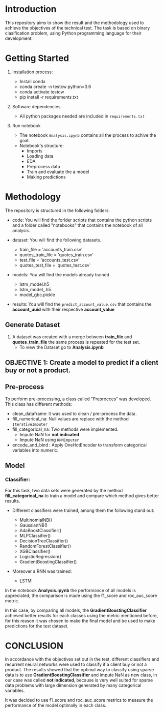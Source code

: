 # Introduction
This repository aims to show the result and the methodology used to achieve the objectives of the technical test. The task is based on binary clasification problem, using Python programming language for their development.

# Getting Started

1. Installation process:
    * Install conda
    * conda create -n testcw python=3.6
    * conda activate testcw
    * pip install -r requirements.txt
    
1. Software dependencies
    * All python packages needed are included in `requirements.txt`

1. Run notebook
    * The notebook `Analysis.ipynb` contains all the process to achive the goal.
    * Notebook's structure:
        * Imports
        * Loading data
        * EDA
        * Preprocess data
        * Train and evaluate the a model
        * Making predictions

# Methodology
The repository is structured in the following folders:
* code: You will find the forlder scripts that contains the python scripts and a folder called "notebooks" that contains the notebook of all analysis. 

* dataset: You will find the following datasets.
    * train_file = 'accounts_train.csv'
    * quotes_train_file = 'quotes_train.csv'
    * test_file = 'accounts_test.csv'
    * quotes_test_file = 'quotes_test.csv'

* models: You will find the models already trained.
    * lstm_model.h5
    * lstm_model_.h5
    * model_gbc.pickle

* results: You will find the `predict_account_value.csv` that contains the **account_uuid** with their respective **account_value**

## Generate Dataset

1. A dataset was created with a merge between **train_file** and  **quotes_train_file**  the same process is repeated for the test set.
    * To view the Dataset go to **Analysis.ipynb** 

## OBJECTIVE 1: Create a model to predict if a client buy or not a product.

## Pre-process

To perform pre-processing, a class called "Preprocces" was developed. This class has different methods:

* clean_dataframe: It was used to clean / pre-process the data.
* fill_numerical_na: Null values are replace with the method `IterativeImputer`
* fill_categorical_na: Two methods were implemented.
    * Impute NaN for **not indicated**
    * Impute NaN using `KNNImputer`
* encode_and_bind : Apply OneHotEncoder to transform categorical variables into numeric.


## Model 

### Classifier:

For this task, two data sets were generated by the method **fill_categorical_na** to train a model and compare which method gives better results.

* Different classifiers were trained, among them the following stand out:
    * MultinomialNB()
    * GaussianNB()
    * AdaBoostClassifier()
    * MLPClassifier()
    * DecisionTreeClassifier()
    * RandomForestClassifier()
    * XGBClassifier()
    * LogisticRegression()
    * GradientBoostingClassifier()

* Moreover a RNN was trained:
    * LSTM

In the notebook **Analysis.ipynb** the performance of all models is appreciated, the comparison is made using the f1_score and roc_auc_score metric.

In this case, by comparing all models, the **GradientBoostingClassifier** achieved better results for each classes using the metric mentioned before, for this reason it was chosen to make the final model and be used to make predictions for the test dataset.

# CONCLUSION

In accordance with the objectives set out in the test, different classifiers and recurrent neural networks were used to classify if a client buy or not a product. The results showed that the optimal way to classify using sparse data is to use **GradientBoostingClassifier** and impute NaN as new class, in our case was called **not indicated**, because is very well suited for sparse data problems with large dimension generated by many categorical variables.

It was decided to use f1_score and roc_auc_score metrics to measure the performance of the model optimally in each class. 


